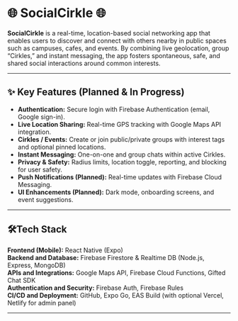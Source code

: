 # 🌐 SocialCirkle 🌐

**SocialCirkle** is a real-time, location-based social networking app that enables users to discover and connect with others nearby in public spaces such as campuses, cafes, and events. By combining live geolocation, group “Cirkles,” and instant messaging, the app fosters spontaneous, safe, and shared social interactions around common interests.  

---

## ✨ Key Features (Planned & In Progress)
- **Authentication:** Secure login with Firebase Authentication (email, Google sign-in).  
- **Live Location Sharing:** Real-time GPS tracking with Google Maps API integration.  
- **Cirkles / Events:** Create or join public/private groups with interest tags and optional pinned locations.  
- **Instant Messaging:** One-on-one and group chats within active Cirkles.  
- **Privacy & Safety:** Radius limits, location toggle, reporting, and blocking for user safety.  
- **Push Notifications (Planned):** Real-time updates with Firebase Cloud Messaging.  
- **UI Enhancements (Planned):** Dark mode, onboarding screens, and event suggestions.  

---

## 🛠Tech Stack
**Frontend (Mobile):** React Native (Expo)  
**Backend and Database:** Firebase Firestore & Realtime DB (Node.js, Express, MongoDB)  
**APIs and Integrations:** Google Maps API, Firebase Cloud Functions, Gifted Chat SDK  
**Authentication and Security:** Firebase Auth, Firebase Rules  
**CI/CD and Deployment:** GitHub, Expo Go, EAS Build (with optional Vercel, Netlify for admin panel)  

---



<!-- activity ping #2 -->

<!-- activity ping #2 -->
